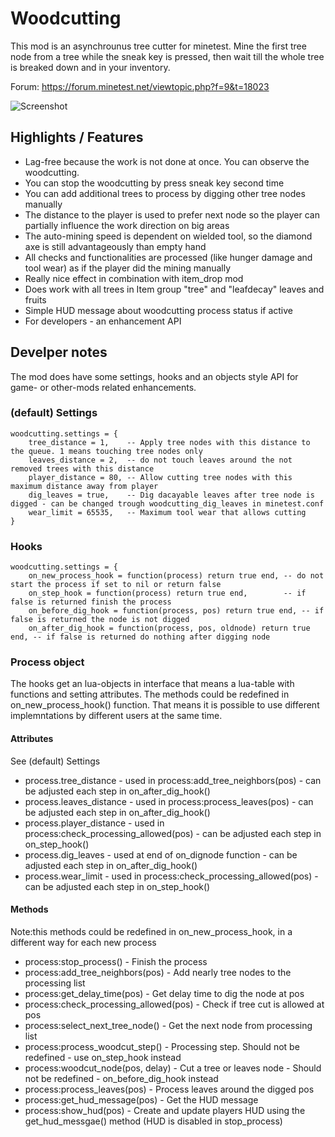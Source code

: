# Woodcutting

This mod is an asynchrounus tree cutter for minetest. Mine the first tree node from a tree while the sneak key is pressed, then wait till the whole tree is breaked down and in your inventory.

Forum: https://forum.minetest.net/viewtopic.php?f=9&t=18023

![Screenshot](https://github.com/bell07/minetest-woodcutting/raw/master/screenshot.png)

## Highlights / Features
  - Lag-free because the work is not done at once. You can observe the woodcutting.
  - You can stop the woodcutting by press sneak key second time
  - You can add additional trees to process by digging other tree nodes manually
  - The distance to the player is used to prefer next node so the player can partially influence the work direction on big areas
  - The auto-mining speed is dependent on wielded tool, so the diamond axe is still advantageously than empty hand
  - All checks and functionalities are processed (like hunger damage and tool wear) as if the player did the mining manually
  - Really nice effect in combination with item_drop mod
  - Does work with all trees in Item group "tree" and "leafdecay" leaves and fruits
  - Simple HUD message about woodcutting process status if active
  - For developers - an enhancement API

## Develper notes
The mod does have some settings, hooks and an objects style API for game- or other-mods related enhancements.

### (default) Settings
```
woodcutting.settings = {
	tree_distance = 1,    -- Apply tree nodes with this distance to the queue. 1 means touching tree nodes only
	leaves_distance = 2,  -- do not touch leaves around the not removed trees with this distance
	player_distance = 80, -- Allow cutting tree nodes with this maximum distance away from player
	dig_leaves = true,    -- Dig dacayable leaves after tree node is digged - can be changed trough woodcutting_dig_leaves in minetest.conf
	wear_limit = 65535,   -- Maximum tool wear that allows cutting
}
```

### Hooks
```
woodcutting.settings = {
	on_new_process_hook = function(process) return true end, -- do not start the process if set to nil or return false
	on_step_hook = function(process) return true end,        -- if false is returned finish the process
	on_before_dig_hook = function(process, pos) return true end, -- if false is returned the node is not digged
	on_after_dig_hook = function(process, pos, oldnode) return true end, -- if false is returned do nothing after digging node
  ```
  
 ### Process object
 The hooks get an lua-objects in interface that means a lua-table with functions and setting attributes. The methods could be redefined in on_new_process_hook() function. That means it is possible to use different implemntations by different users at the same time.

#### Attributes
See (default) Settings
  - process.tree_distance   - used in process:add_tree_neighbors(pos) - can be adjusted each step in on_after_dig_hook()
  - process.leaves_distance - used in process:process_leaves(pos) - can be adjusted each step in on_after_dig_hook()
  - process.player_distance - used in process:check_processing_allowed(pos) - can be adjusted each step in on_step_hook()
  - process.dig_leaves      - used at end of on_dignode function - can be adjusted each step in on_after_dig_hook()
  - process.wear_limit      - used in process:check_processing_allowed(pos) - can be adjusted each step in on_step_hook()

#### Methods
Note:this methods could be redefined in on_new_process_hook, in a different way for each new process
  - process:stop_process()          - Finish the process
  - process:add_tree_neighbors(pos) - Add nearly tree nodes to the processing list
  - process:get_delay_time(pos)     - Get delay time to dig the node at pos
  - process:check_processing_allowed(pos) - Check if tree cut is allowed at pos
  - process:select_next_tree_node() - Get the next node from processing list
  - process:process_woodcut_step()  - Processing step. Should not be redefined - use on_step_hook instead
  - process:woodcut_node(pos, delay) - Cut a tree or leaves node - Should not be redefined - on_before_dig_hook instead
  - process:process_leaves(pos)     - Process leaves around the digged pos
  - process:get_hud_message(pos)    - Get the HUD message
  - process:show_hud(pos)           - Create and update players HUD using the get_hud_messgae() method (HUD is disabled in stop_process)

